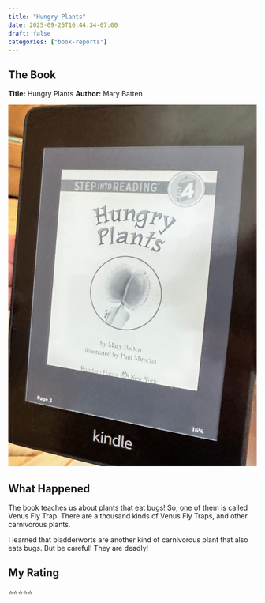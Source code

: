 ```yaml
---
title: "Hungry Plants"
date: 2025-09-25T16:44:34-07:00
draft: false
categories: ["book-reports"]
---
```


## The Book
**Title:** Hungry Plants
**Author:** Mary Batten

<!--more-->

![Book Cover](book-cover.jpeg)

## What Happened
The book teaches us about plants that eat bugs!  So, one of them is called Venus Fly Trap.  There are a thousand kinds of Venus Fly Traps, and other carnivorous plants.

I learned that bladderworts are another kind of carnivorous plant that also eats bugs.  But be careful!  They are deadly!

## My Rating
⭐⭐⭐⭐⭐
